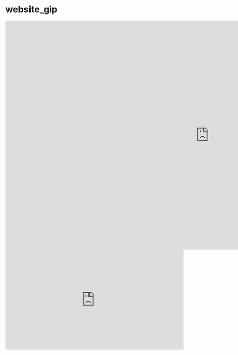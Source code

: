 # website_gip
<iframe src="https://onedrive.live.com/embed?cid=9421439D417813B3&resid=9421439D417813B3%215349&authkey=AA9FqweroXMznzA&em=2" width="1280" height="720" frameborder="0" scrolling="no"></iframe>
<iframe width="560" height="315" src="https://www.youtube.com/embed/EOtRb6XTUvw" frameborder="0" allowfullscreen></iframe>